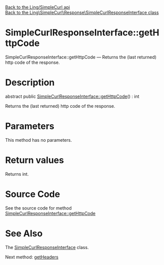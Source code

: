 [Back to the Ling/SimpleCurl api](https://github.com/lingtalfi/SimpleCurl/blob/master/doc/api/Ling/SimpleCurl.md)<br>
[Back to the Ling\SimpleCurl\Response\SimpleCurlResponseInterface class](https://github.com/lingtalfi/SimpleCurl/blob/master/doc/api/Ling/SimpleCurl/Response/SimpleCurlResponseInterface.md)


SimpleCurlResponseInterface::getHttpCode
================



SimpleCurlResponseInterface::getHttpCode — Returns the (last returned) http code of the response.




Description
================


abstract public [SimpleCurlResponseInterface::getHttpCode](https://github.com/lingtalfi/SimpleCurl/blob/master/doc/api/Ling/SimpleCurl/Response/SimpleCurlResponseInterface/getHttpCode.md)() : int




Returns the (last returned) http code of the response.




Parameters
================

This method has no parameters.


Return values
================

Returns int.








Source Code
===========
See the source code for method [SimpleCurlResponseInterface::getHttpCode](https://github.com/lingtalfi/SimpleCurl/blob/master/Response/SimpleCurlResponseInterface.php#L30-L30)


See Also
================

The [SimpleCurlResponseInterface](https://github.com/lingtalfi/SimpleCurl/blob/master/doc/api/Ling/SimpleCurl/Response/SimpleCurlResponseInterface.md) class.

Next method: [getHeaders](https://github.com/lingtalfi/SimpleCurl/blob/master/doc/api/Ling/SimpleCurl/Response/SimpleCurlResponseInterface/getHeaders.md)<br>

